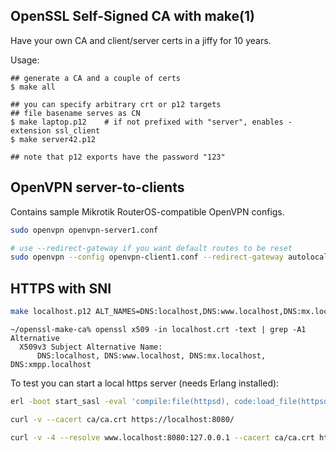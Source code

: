 ## OpenSSL Self-Signed CA with make(1)

Have your own CA and client/server certs in a jiffy for 10 years.

Usage:

```console
## generate a CA and a couple of certs
$ make all

## you can specify arbitrary crt or p12 targets
## file basename serves as CN
$ make laptop.p12    # if not prefixed with "server", enables -extension ssl_client
$ make server42.p12 

## note that p12 exports have the password "123"
```

## OpenVPN server-to-clients

Contains sample Mikrotik RouterOS-compatible OpenVPN configs.

```bash
sudo openvpn openvpn-server1.conf

# use --redirect-gateway if you want default routes to be reset
sudo openvpn --config openvpn-client1.conf --redirect-gateway autolocal
```

## HTTPS with SNI

```bash
make localhost.p12 ALT_NAMES=DNS:localhost,DNS:www.localhost,DNS:mx.localhost,DNS:xmpp.localhost CLIENT_EXTENSIONS=
```

```console
~/openssl-make-ca% openssl x509 -in localhost.crt -text | grep -A1 Alternative
  X509v3 Subject Alternative Name: 
      DNS:localhost, DNS:www.localhost, DNS:mx.localhost, DNS:xmpp.localhost
```

To test you can start a local https server (needs Erlang installed):

```bash
erl -boot start_sasl -eval 'compile:file(httpsd), code:load_file(httpsd), httpsd:start().' -certfile localhost.crt  -keyfile localhost.key -cacertfile ca/ca.crt

curl -v --cacert ca/ca.crt https://localhost:8080/

curl -v -4 --resolve www.localhost:8080:127.0.0.1 --cacert ca/ca.crt https://www.localhost:8080/
```
